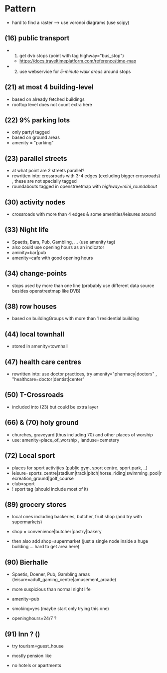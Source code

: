 # Pattern

* hard to find a raster --> use voronoi diagrams (use scipy)

## (16) public transport

* 1. get dvb stops (point with tag highway="bus_stop")
  * https://docs.traveltimeplatform.com/reference/time-map
* 2. use webservice for _5-minute walk areas_ around stops

## (21) at most 4 building-level

* based on already fetched buildings
* rooftop level does not count extra here

## (22) 9% parking lots

* only partyl tagged
* based on ground areas
* amenity = "parking"

## (23) parallel streets

* at what point are 2 streets parallel?
* rewritten into: crossroads with 3-4 edges (excluding bigger crossroads) , these are not specially tagged
* roundabouts tagged in openstreetmap with _highway=mini_roundabout_

## (30) activity nodes

* crossroads with more than 4 edges & some amenities/leisures around

## (33) Night life

* Spaetis, Bars, Pub, Gambling, ... (use amenity tag)
* also could use opening hours as an indicator
* aminity=bar|pub
* amenity=cafe with good opening hours


## (34) change-points

* stops used by more than one line (probably use different data source besides openstreetmap like DVB)

## (38) row houses

* based on buildingGroups with more than 1 residential building

## (44) local townhall

* stored in amenity=townhall

## (47) health care centres

* rewritten into: use doctor practices, try amenity="pharmacy|doctors" , "healthcare=doctor|dentist|center"

## (50) T-Crossroads

* included into (23) but could be extra layer

## (66) & (70) holy ground

* churches, graveyard (thus including 70) and other places of worship
* use:  amenity=place_of_worship ,  landuse=cemetery

## (72) Local sport

* places for sport activities (public gym, sport centre, sport park, ..)
* leisure=sports_centre|stadium|track|pitch|horse_riding|swimming_pool|recreation_ground|golf_course
* club=sport
* ! sport tag (should include most of it)

## (89) grocery stores

* local ones including backeries, butcher, fruit shop (and try with supermarkets)
* shop = convenience|butcher|pastry|bakery

* then also add shop=supermarket (just a single node inside a huge building ... hard to get area here)
  
## (90) Bierhalle

* Spaetis, Doener, Pub, Gambling areas (leisure=adult_gaming_centre|amusement_arcade)
* more suspicious than normal night life

* amenity=pub
* smoking=yes (maybe start only trying this one)
* openinghours=24/7 ?

## (91) Inn ? ()

* try tourism=guest_house

* mostly pension like
* no hotels or apartments 